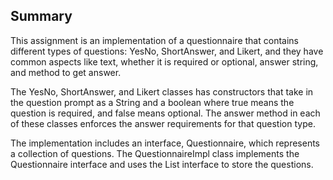 ## Summary


This assignment is an implementation of a questionnaire that contains different types of questions: YesNo, ShortAnswer, and Likert, and they have common aspects like text, whether it is required or optional, answer string, and method to get answer. 

The YesNo, ShortAnswer, and Likert classes has constructors that take in the question prompt as a String and a boolean where true means the question is required, and false means optional. The answer method in each of these classes enforces the answer requirements for that question type. 

The implementation includes an interface, Questionnaire, which represents a collection of questions. The QuestionnaireImpl class implements the Questionnaire interface and uses the List interface to store the questions.

